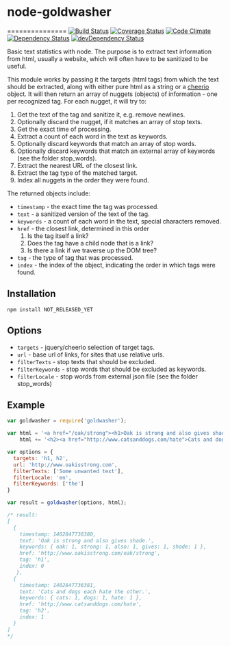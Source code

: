 # node-goldwasher
===============
[![Build Status](https://travis-ci.org/alexlangberg/node-goldwasher.svg?branch=master)](https://travis-ci.org/alexlangberg/node-goldwasher)
[![Coverage Status](https://coveralls.io/repos/alexlangberg/node-goldwasher/badge.png?branch=master)](https://coveralls.io/r/alexlangberg/node-goldwasher?branch=master)
[![Code Climate](https://codeclimate.com/github/alexlangberg/node-goldwasher.png)](https://codeclimate.com/github/alexlangberg/node-goldwasher)
[![Dependency Status](https://david-dm.org/alexlangberg/node-goldwasher.svg)](https://david-dm.org/alexlangberg/node-goldwasher)
[![devDependency Status](https://david-dm.org/alexlangberg/node-goldwasher/dev-status.svg)](https://david-dm.org/alexlangberg/node-goldwasher#info=devDependencies)

Basic text statistics with node. The purpose is to extract text information from html, usually a website, which will often have to be sanitized to be useful.

This module works by passing it the targets (html tags) from which the text should be extracted, along with either pure html as a string or a [cheerio](https://www.npmjs.org/package/cheerio) object. It will then return an array of nuggets (objects) of information - one per recognized tag. For each nugget, it will try to:

1. Get the text of the tag and sanitize it, e.g. remove newlines.
2. Optionally discard the nugget, if it matches an array of stop texts.
3. Get the exact time of processing.
4. Extract a count of each word in the text as keywords.
5. Optionally discard keywords that match an array of stop words.
6. Optionally discard keywords that match an external array of keywords (see the folder stop_words).
7. Extract the nearest URL of the closest link.
8. Extract the tag type of the matched target.
9. Index all nuggets in the order they were found.

The returned objects include:

- ```timestamp``` - the exact time the tag was processed.
- ```text``` - a sanitized version of the text of the tag.
- ```keywords``` - a count of each word in the text, special characters removed.
- ```href``` - the closest link, determined in this order
  1. Is the tag itself a link?
  2. Does the tag have a child node that is a link?
  3. Is there a link if we traverse up the DOM tree?
- ```tag``` - the type of tag that was processed.
- ```index``` - the index of the object, indicating the order in which tags were found.

## Installation
```
npm install NOT_RELEASED_YET
```

## Options
- ```targets``` - jquery/cheerio selection of target tags.
- ```url``` - base url of links, for sites that use relative urls.
- ```filterTexts``` - stop texts that should be excluded.
- ```filterKeywords``` - stop words that should be excluded as keywords.
- ```filterLocale``` - stop words from external json file (see the folder stop_words)

## Example
```javascript
var goldwasher = require('goldwasher');

var html = '<a href="/oak/strong"><h1>Oak is strong and also gives shade.</h1></a>';
    html += '<h2><a href="http://www.catsanddogs.com/hate">Cats and dogs each hate the other.</a></h2>';

var options = {
  targets: 'h1, h2',
  url: 'http://www.oakisstrong.com',
  filterTexts: ['Some unwanted text'],
  filterLocale: 'en',
  filterKeywords: ['the']
}

var result = goldwasher(options, html);

/* result:
[ 
  { 
    timestamp: 1402847736380,
    text: 'Oak is strong and also gives shade.',
    keywords: { oak: 1, strong: 1, also: 1, gives: 1, shade: 1 },
    href: 'http://www.oakisstrong.com/oak/strong',
    tag: 'h1',
    index: 0 
   },
  { 
    timestamp: 1402847736381,
    text: 'Cats and dogs each hate the other.',
    keywords: { cats: 1, dogs: 1, hate: 1 },
    href: 'http://www.catsanddogs.com/hate',
    tag: 'h2',
    index: 1 
  }
]
*/
```